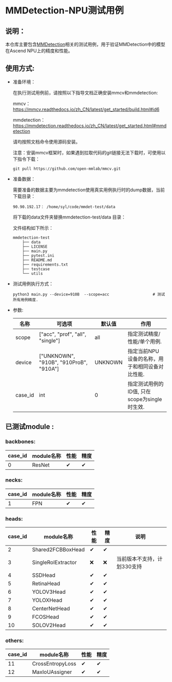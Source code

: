 # MMDetection-NPU测试用例

## 说明：

本仓库主要包含[MMDetection](https://mmdetection.readthedocs.io/zh_CN/latest/)相关的测试用例，用于验证MMDetection中的模型在Ascend
NPU上的精度和性能。

## 使用方式:

+ 准备环境：

  在执行测试用例前，请按照以下指导文档正确安装mmcv和mmdetection:

  mmcv： https://mmcv.readthedocs.io/zh_CN/latest/get_started/build.html#id6

  mmdetection： https://mmdetection.readthedocs.io/zh_CN/latest/get_started.html#mmdetection

  请均按照文档命令使用源码安装。

  注意：安装mmcv框架时，如果遇到拉取代码的git链接无法下载时，可使用以下指令下载：

   ```
   git pull https://github.com/open-mmlab/mmcv.git
   ```


+ 准备数据：

  需要准备的数据主要为mmdetection使用真实用例执行时的dump数据，当前下载目录：

  ```
  90.90.192.17： /home/syl/code/mmdet-test/data
  ```

  将下载的data文件夹替换mmdetection-test/data 目录：

  文件结构如下所示：

   ```
   mmdetection-test
       ├── data
       ├── LICENSE
       ├── main.py
       ├── pytest.ini
       ├── README.md
       ├── requirements.txt
       ├── testcase
       └── utils
   ```


+ 测试用例执行方式：

  ```
  python3 main.py --device=910B  --scope=acc                   # 测试所有用例精度.
  ```


+ 参数:

  | 名称    | 可选项                                 | 默认值  | 作用                                           |
    | ------- | -------------------------------------- | ------- | ---------------------------------------------- |
  | scope   | ["acc", "prof", "all", "single"]       | all     | 指定测试精度/性能/单个用例.                    |
  | device  | ["UNKNOWN", "910B", "910ProB", "910A"] | UNKNOWN | 指定当前NPU设备的名称，用于和相同设备对比性能. |
  | case_id | int                                    | 0       | 指定测试用例的ID值, 只在scope为single时生效.   |

## 已测试module :

### backbones:

| case_id | module名称 | 性能 | 精度 |
|--------| ----------- | -------- | -------- |
| 0 | ResNet | ✔           | ✔       |

### necks:

| case_id | module名称 | 性能     | 精度 |
| ------------------ | ----------- | -------- | -------- |
| 1 | FPN | ✔           | ✔       |

### heads:

| case_id | module名称 | 性能 | 精度 | 说明 |
|--------------------| ----------- | -------- | -------- | -------- |
| 2 | Shared2FCBBoxHead  | ✔           | ✔       |        |
| 3 | SingleRoIExtractor | ❌ | ❌ | 当前版本不支持，计划330支持 |
| 4           | SSDHead            | ✔          | ✔       |        |
| 5        | RetinaHead         | ✔          | ✔       |        |
| 6        | YOLOV3Head         | ✔          | ✔       |        |
| 7         | YOLOXHead          | ✔          | ✔       |        |
| 8     | CenterNetHead      | ✔          | ✔       |        |
| 9          | FCOSHead           | ✔          | ✔       |        |
| 10       | SOLOV2Head         | ✔          | ✔       |        |

### others:

| case_id | module名称 | 性能 | 精度 |
|------------------| ----------- | -------- | -------- |
| 11 | CrossEntropyLoss | ✔           | ✔        |
| 12 | MaxIoUAssigner   | ✔          |  ✔      |
